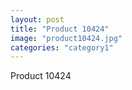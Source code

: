 ```yaml
---
layout: post
title: "Product 10424"
image: "product10424.jpg"
categories: "category1"
---
```

Product 10424

